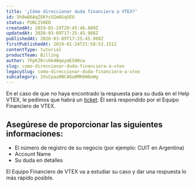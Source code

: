 ```yaml
---
title: '¿Cómo direccionar duda financiera a VTEX?'
id: 5h8wQ6AqIEKYcU2mASqGEU
status: PUBLISHED
createdAt: 2019-01-24T20:45:46.689Z
updatedAt: 2020-03-09T17:25:45.988Z
publishedAt: 2020-03-09T17:25:45.988Z
firstPublishedAt: 2019-01-24T21:58:53.151Z
contentType: tutorial
productTeam: Billing
author: 7FpKZ0rc6k4WqeymES80cw
slug: como-direccionar-duda-financiera-a-vtex
legacySlug: como-direccionar-duda-financiera-a-vtex
subcategory: 1VvCpaa8NCA6a0MK6W6oWg
---
```


En el caso de que no haya encontrado la respuesta para su duda en el Help VTEX, le pedimos que habrá un [ticket](https://help-tickets.vtex.com/smartlink/sso/login/zendesk). Él será respondido por el Equipo Financiero de VTEX.

## Asegúrese de proporcionar las siguientes informaciones:

- El número de registro de su negocio (por ejemplo: CUIT en Argentina)
- Account Name
- Su duda en detalles

El Equipo Financiero de VTEX va a estudiar su caso y dar una respuesta lo más rápido posible.
